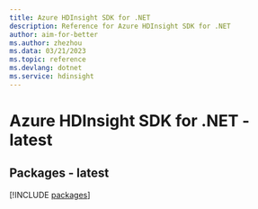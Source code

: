 ```yaml
---
title: Azure HDInsight SDK for .NET
description: Reference for Azure HDInsight SDK for .NET
author: aim-for-better
ms.author: zhezhou
ms.data: 03/21/2023
ms.topic: reference
ms.devlang: dotnet
ms.service: hdinsight
---
```

# Azure HDInsight SDK for .NET - latest
## Packages - latest
[!INCLUDE [packages](hdinsight-index.md)]